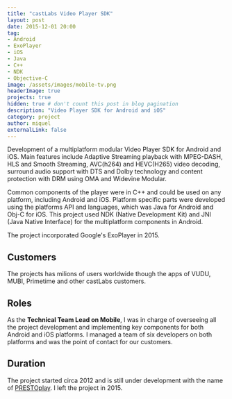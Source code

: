 ```yaml
---
title: "castLabs Video Player SDK"
layout: post
date: 2015-12-01 20:00
tag:
- Android
- ExoPlayer
- iOS
- Java
- C++
- NDK
- Objective-C
image: /assets/images/mobile-tv.png
headerImage: true
projects: true
hidden: true # don't count this post in blog pagination
description: "Video Player SDK for Android and iOS"
category: project
author: miquel
externalLink: false
---
```


Development of a multiplatform modular Video
Player SDK for Android and iOS. Main features include Adaptive
Streaming playback with MPEG-DASH, HLS and Smooth Streaming, AVC(h264) and
HEVC(H265) video decoding, surround audio support with DTS and Dolby technology
and content protection with DRM using OMA and Widevine Modular.

Common components of the player were in C++ and could be used on any
platform, including Android and iOS. Platform specific parts were developed using
the platforms API and languages, which was Java for Android and Obj-C for iOS.
This project used NDK (Native Development Kit) and JNI (Java Native Interface)
for the multiplatform components in Android.

The project incorporated Google's ExoPlayer in 2015.

## Customers

The projects has milions of users worldwide though the apps of VUDU, MUBI,
Primetime and other castLabs customers.

## Roles

As the **Technical Team Lead on Mobile**, I was in charge of overseeing all the
project development and implementing key components for both Android and iOS
platforms. I managed a team of six developers on both platforms and was the
point of contact for our customers.

## Duration

The project started circa 2012 and is still under development with the name of
[PRESTOplay](http://castlabs.com/products/prestoplay-mobile/). I left the
project in 2015.
